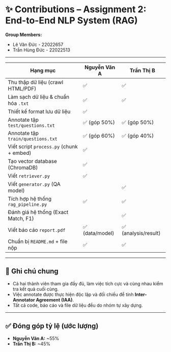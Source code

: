 # ✨ Contributions – Assignment 2: End-to-End NLP System (RAG)

**Group Members:**
- Lê Văn Đức - 22022657
- Trần Hùng Đức - 22022513

---

| Hạng mục                                 | Nguyễn Văn A   | Trần Thị B          |
| ---------------------------------------- | -------------- | ------------------- |
| Thu thập dữ liệu (crawl HTML/PDF)        | ✅              | ✅                   |
| Làm sạch dữ liệu & chuẩn hóa `.txt`      | ✅              | ✅                   |
| Thiết kế format lưu dữ liệu              | ✅              |                     |
| Annotate tập `test/questions.txt`        | ✅ (góp 50%)    | ✅ (góp 50%)         |
| Annotate tập `train/questions.txt`       | ✅ (góp 60%)    | ✅ (góp 40%)         |
| Viết script `process.py` (chunk + embed) | ✅              |                     |
| Tạo vector database (ChromaDB)           | ✅              |                     |
| Viết `retriever.py`                      | ✅              |                     |
| Viết `generator.py` (QA model)           |                | ✅                   |
| Tích hợp hệ thống `rag_pipeline.py`      | ✅              | ✅                   |
| Đánh giá hệ thống (Exact Match, F1)      |                | ✅                   |
| Viết báo cáo `report.pdf`                | ✅ (data/model) | ✅ (analysis/result) |
| Chuẩn bị `README.md` + file nộp          | ✅              | ✅                   |

---
## 🤝 Ghi chú chung

- Cả hai thành viên tham gia đầy đủ, làm việc tích cực và cùng nhau kiểm tra kết quả cuối cùng.
- Việc annotate được thực hiện độc lập và đối chiếu để tính **Inter-Annotator Agreement (IAA)**.
- Tất cả code, báo cáo và file dữ liệu đều do nhóm tự xây dựng.

---

## ✅ Đóng góp tỷ lệ (ước lượng)

- **Nguyễn Văn A:** ~55%
- **Trần Thị B:** ~45%
